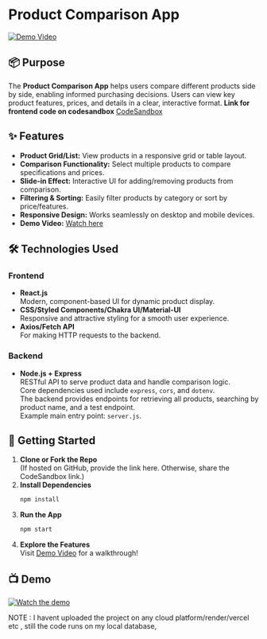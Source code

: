 # Product Comparison App

[![Demo Video](https://img.shields.io/badge/YouTube-Demo-red?logo=youtube)](https://youtu.be/XlpdBXHfFUE)

## 📦 Purpose

The **Product Comparison App** helps users compare different products side by side, enabling informed purchasing decisions. Users can view key product features, prices, and details in a clear, interactive format.
**Link for frontend code on codesandbox** [CodeSandbox](https://codesandbox.io/p/sandbox/product-comparison-ddz6dp)

## ✨ Features

- **Product Grid/List:** View products in a responsive grid or table layout.
- **Comparison Functionality:** Select multiple products to compare specifications and prices.
- **Slide-in Effect:** Interactive UI for adding/removing products from comparison.
- **Filtering & Sorting:** Easily filter products by category or sort by price/features.
- **Responsive Design:** Works seamlessly on desktop and mobile devices.
- **Demo Video:** [Watch here](https://youtu.be/XlpdBXHfFUE)

## 🛠️ Technologies Used

### Frontend

- **React.js**  
  Modern, component-based UI for dynamic product display.
- **CSS/Styled Components/Chakra UI/Material-UI**  
  Responsive and attractive styling for a smooth user experience.
- **Axios/Fetch API**  
  For making HTTP requests to the backend.

### Backend

- **Node.js + Express**  
  RESTful API to serve product data and handle comparison logic.  
  Core dependencies used include `express`, `cors`, and `dotenv`.  
  The backend provides endpoints for retrieving all products, searching by product name, and a test endpoint.  
  Example main entry point: `server.js`.

## 🚀 Getting Started

1. **Clone or Fork the Repo**  
   (If hosted on GitHub, provide the link here. Otherwise, share the CodeSandbox link.)
2. **Install Dependencies**
   ```bash
   npm install
   ```
3. **Run the App**
   ```bash
   npm start
   ```
4. **Explore the Features**  
   Visit [Demo Video](https://youtu.be/XlpdBXHfFUE) for a walkthrough!

## 📺 Demo

[![Watch the demo](https://img.youtube.com/vi/XlpdBXHfFUE/0.jpg)](https://youtu.be/XlpdBXHfFUE)


NOTE : I havent uploaded the project on any cloud platform/render/vercel etc , still the code runs on my local database,
